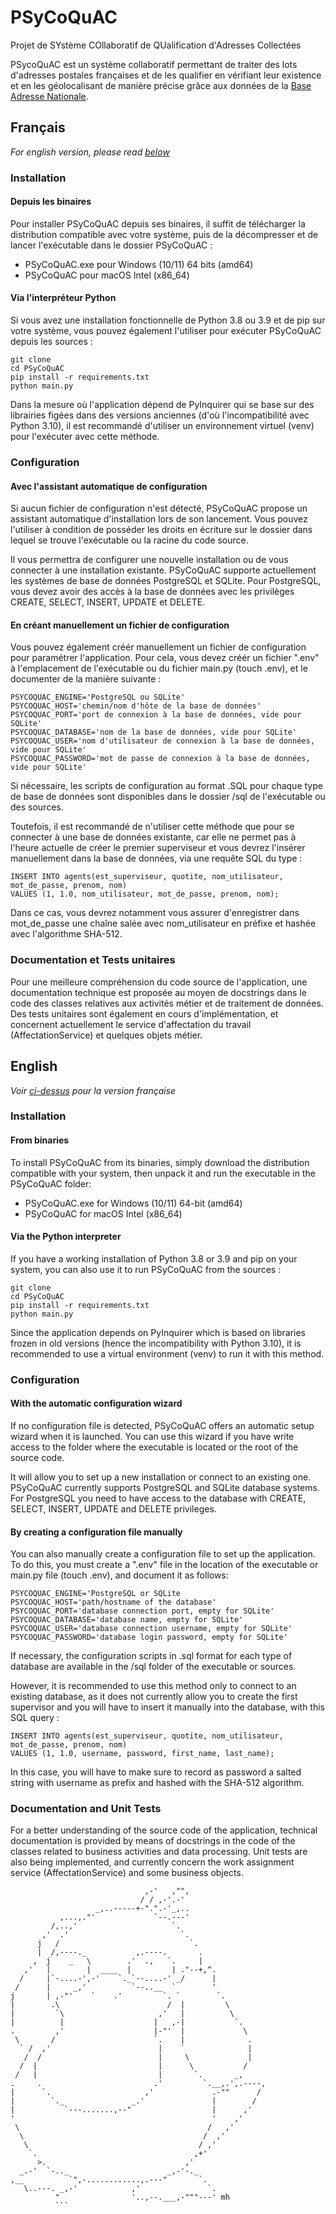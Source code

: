 # PSyCoQuAC
Projet de SYstème COllaboratif de QUalification d'Adresses Collectées

PSycoQuAC est un système collaboratif permettant de traiter des lots d'adresses postales françaises et de les qualifier en vérifiant leur existence et en les géolocalisant de manière précise grâce aux données de la [Base Adresse Nationale](https://adresse.data.gouv.fr/).

## Français
*For english version, please read [below](#english)*

### Installation

#### Depuis les binaires
Pour installer PSyCoQuAC depuis ses binaires, il suffit de télécharger la distribution compatible avec votre système, puis de la décompresser et de lancer l'exécutable dans le dossier PSyCoQuAC :
* PSyCoQuAC.exe pour Windows (10/11) 64 bits (amd64)
* PSyCoQuAC pour macOS Intel (x86_64)

#### Via l'interpréteur Python
Si vous avez une installation fonctionnelle de Python 3.8 ou 3.9 et de pip sur votre système, vous pouvez également l'utiliser pour exécuter PSyCoQuAC depuis les sources :

```
git clone 
cd PSyCoQuAC
pip install -r requirements.txt
python main.py
```

Dans la mesure où l'application dépend de PyInquirer qui se base sur des librairies figées dans des versions anciennes (d'où l'incompatibilité avec Python 3.10), il est recommandé d'utiliser un environnement virtuel (venv) pour l'exécuter avec cette méthode.

### Configuration

#### Avec l'assistant automatique de configuration
Si aucun fichier de configuration n'est détecté, PSyCoQuAC propose un assistant automatique d'installation lors de son lancement. Vous pouvez l'utiliser à condition de posséder les droits en écriture sur le dossier dans lequel se trouve l'exécutable ou la racine du code source.

Il vous permettra de configurer une nouvelle installation ou de vous connecter à une installation existante. PSyCoQuAC supporte actuellement les systèmes de base de données PostgreSQL et SQLite. Pour PostgreSQL, vous devez avoir des accès à la base de données avec les privilèges CREATE, SELECT, INSERT, UPDATE et DELETE.

#### En créant manuellement un fichier de configuration
Vous pouvez également créér manuellement un fichier de configuration pour paramétrer l'application. Pour cela, vous devez créér un fichier ".env" à l'emplacement de l'exécutable ou du fichier main.py (touch .env), et le documenter de la manière suivante :

```
PSYCOQUAC_ENGINE='PostgreSQL ou SQLite'
PSYCOQUAC_HOST='chemin/nom d'hôte de la base de données'
PSYCOQUAC_PORT='port de connexion à la base de données, vide pour SQLite'
PSYCOQUAC_DATABASE='nom de la base de données, vide pour SQLite'
PSYCOQUAC_USER='nom d'utilisateur de connexion à la base de données, vide pour SQLite'
PSYCOQUAC_PASSWORD='mot de passe de connexion à la base de données, vide pour SQLite'
```

Si nécessaire, les scripts de configuration au format .SQL pour chaque type de base de données sont disponibles dans le dossier /sql de l'exécutable ou des sources.

Toutefois, il est recommandé de n'utiliser cette méthode que pour se connecter à une base de données existante, car elle ne permet pas à l'heure actuelle de créer le premier superviseur et vous devrez l'insérer manuellement dans la base de données, via une requête SQL du type :

```
INSERT INTO agents(est_superviseur, quotite, nom_utilisateur, mot_de_passe, prenom, nom)
VALUES (1, 1.0, nom_utilisateur, mot_de_passe, prenom, nom);
```

Dans ce cas, vous devrez notamment vous assurer d'enregistrer dans mot_de_passe une chaîne salée avec nom_utilisateur en préfixe et hashée avec l'algorithme SHA-512.

### Documentation et Tests unitaires

Pour une meilleure compréhension du code source de l'application, une documentation technique est proposée au moyen de docstrings dans le code des classes relatives aux activités métier et de traitement de données. Des tests unitaires sont également en cours d'implémentation, et concernent actuellement le service d'affectation du travail (AffectationService) et quelques objets métier. 

## English
*Voir [ci-dessus](#français) pour la version française*

### Installation

#### From binaries
To install PSyCoQuAC from its binaries, simply download the distribution compatible with your system, then unpack it and run the executable in the PSyCoQuAC folder:
* PSyCoQuAC.exe for Windows (10/11) 64-bit (amd64)
* PSyCoQuAC for macOS Intel (x86_64)

#### Via the Python interpreter
If you have a working installation of Python 3.8 or 3.9 and pip on your system, you can also use it to run PSyCoQuAC from the sources :

```
git clone 
cd PSyCoQuAC
pip install -r requirements.txt
python main.py
```
Since the application depends on PyInquirer which is based on libraries frozen in old versions (hence the incompatibility with Python 3.10), it is recommended to use a virtual environment (venv) to run it with this method.

### Configuration

#### With the automatic configuration wizard
If no configuration file is detected, PSyCoQuAC offers an automatic setup wizard when it is launched. You can use this wizard if you have write access to the folder where the executable is located or the root of the source code.

It will allow you to set up a new installation or connect to an existing one. PSyCoQuAC currently supports PostgreSQL and SQLite database systems. For PostgreSQL you need to have access to the database with CREATE, SELECT, INSERT, UPDATE and DELETE privileges.

#### By creating a configuration file manually
You can also manually create a configuration file to set up the application. To do this, you must create a ".env" file in the location of the executable or main.py file (touch .env), and document it as follows:

```
PSYCOQUAC_ENGINE='PostgreSQL or SQLite
PSYCOQUAC_HOST='path/hostname of the database'
PSYCOQUAC_PORT='database connection port, empty for SQLite'
PSYCOQUAC_DATABASE='database name, empty for SQLite'
PSYCOQUAC_USER='database connection username, empty for SQLite'
PSYCOQUAC_PASSWORD='database login password, empty for SQLite'
```

If necessary, the configuration scripts in .sql format for each type of database are available in the /sql folder of the executable or sources.

However, it is recommended to use this method only to connect to an existing database, as it does not currently allow you to create the first supervisor and you will have to insert it manually into the database, with this SQL query :

```
INSERT INTO agents(est_superviseur, quotite, nom_utilisateur, mot_de_passe, prenom, nom)
VALUES (1, 1.0, username, password, first_name, last_name);
```

In this case, you will have to make sure to record as password a salted string with username as prefix and hashed with the SHA-512 algorithm.

### Documentation and Unit Tests

For a better understanding of the source code of the application, technical documentation is provided by means of docstrings in the code of the classes related to business activities and data processing. Unit tests are also being implemented, and currently concern the work assignment service (AffectationService) and some business objects.

```
                              ,-'   ,"",
                             / / ,-'.-'
                   _,..-----+-".".-'_,..
           ,...,."'             `--.---'
         /,..,'                     `.
       ,'  .'                         `.
      j   /                             `.
      |  /,----._           ,.----.       .
     ,  j    _   \        .'  .,   `.     |
   ,'   |        |  ____  |         | ."--+,^.
  /     |`-....-',-'    `._`--....-' _/      |
 /      |     _,'          `--..__  `        '
j       | ,-"'    `    .'         `. `        `.
|        .\                        /  |         \
|         `\                     ,'   |          \
|          |                    |   ,-|           `.
.         ,'                    |-"'  |             \
 \       /                      `.    |              .
  ` /  ,'                        |    `              |
   /  /                          |     \             |
  /  |                           |      \           /
 /   |                           |       `.       _,
.     .                         .'         `.__,.',.----,
|      `.                     ,'             .-""      /
|        `._               _.'               |        /
|           `---.......,--"                  |      ,'
'                                            '    ,'
 \                                          /   ,'
  \                                        /  ,'
   \                                      / ,'
    `.                                   ,+'
      >.                               ,'
  _.-'  `-.._                      _,-'-._
,__          `",-............,.---"       `.
   \..---. _,-'            ,'               `.
          "                '..,--.___,-"""---' mh
          ```
